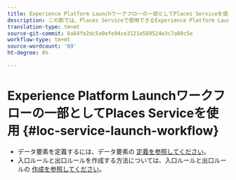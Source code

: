 ```yaml
---
title: Experience Platform Launchワークフローの一部としてPlaces Serviceを使用
description: この節では、Places Serviceで使用できるExperience Platform Launchでデータ要素を定義し、入口ルールと出口ルールを作成する方法について説明します。
translation-type: tm+mt
source-git-commit: 8a84fe2dc5a0efe94ce3121e589524e3c7a80c5e
workflow-type: tm+mt
source-wordcount: '69'
ht-degree: 0%

---
```



# Experience Platform Launchワークフローの一部としてPlaces Serviceを使用 {#loc-service-launch-workflow}

* データ要素を定義するには、データ要素の [定義を参照してください](/help/use-places-launch-workflow/define-data-elements.md)。
* 入口ルールと出口ルールを作成する方法については、入口ルールと出口ルールの [作成を参照してください](/help/use-places-launch-workflow/create-rule-places-property.md)。